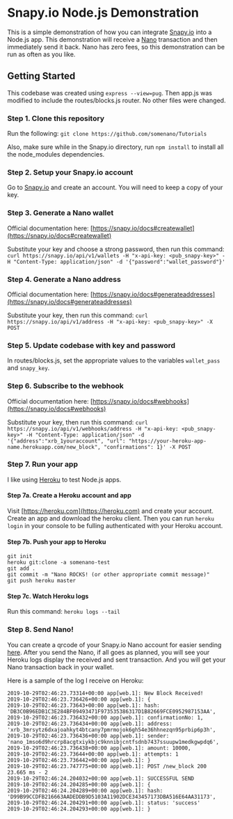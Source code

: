 # Snapy.io Node.js Demonstration

This is a simple demonstration of how you can integrate [Snapy.io](https://snapy.io) into a Node.js app.  This demonstration will receive a [Nano](https://nano.org) transaction and then immediately send it back.  Nano has zero fees, so this demonstration can be run as often as you like.

## Getting Started

This codebase was created using `express --view=pug`.  Then app.js was modified to include the routes/blocks.js router.  No other files were changed.

### Step 1. Clone this repository

Run the following: `git clone https://github.com/somenano/Tutorials`

Also, make sure while in the Snapy.io directory, run `npm install` to install all the node_modules dependencies.

### Step 2. Setup your Snapy.io account

Go to [Snapy.io](https://snapy.io) and create an account.  You will need to keep a copy of your key.

### Step 3. Generate a Nano wallet

Official documentation here: [https://snapy.io/docs#createwallet](https://snapy.io/docs#createwallet)

Substitute your key and choose a strong password, then run this command: `curl https://snapy.io/api/v1/wallets -H "x-api-key: <pub_snapy-key>" -H "Content-Type: application/json" -d '{"password":"wallet_password"}'`

### Step 4. Generate a Nano address

Official documentation here: [https://snapy.io/docs#generateaddresses](https://snapy.io/docs#generateaddresses)

Substitute your key, then run this command: `curl https://snapy.io/api/v1/address -H "x-api-key: <pub_snapy-key>" -X POST`

### Step 5. Update codebase with key and password

In routes/blocks.js, set the appropriate values to the variables `wallet_pass` and `snapy_key`.

### Step 6. Subscribe to the webhook

Official documentation here: [https://snapy.io/docs#webhooks](https://snapy.io/docs#webhooks)

Substitute your key, then run this command: `curl https://snapy.io/api/v1/webhooks/address -H "x-api-key: <pub_snapy-key>" -H "Content-Type: application/json" -d '{"address":"xrb_1youraccount", "url": "https://your-heroku-app-name.herokuapp.com/new_block", "confirmations": 1}' -X POST`

### Step 7. Run your app

I like using [Heroku](https://heroku.com) to test Node.js apps.

#### Step 7a. Create a Heroku account and app

Visit [https://heroku.com](https://heroku.com) and create your account.  Create an app and download the heroku client.  Then you can run `heroku login` in your console to be fulling authenticated with your Heroku account.

#### Step 7b. Push your app to Heroku

```
git init
heroku git:clone -a somenano-test
git add .
git commit -m "Nano ROCKS! (or other appropriate commit message)"
git push heroku master
```

#### Step 7c. Watch Heroku logs

Run this command: `heroku logs --tail`

### Step 8. Send Nano!

You can create a qrcode of your Snapy.io Nano account for easier sending [here](https://cwaqrgen.com/nano).  After you send the Nano, if all goes as planned, you will see your Heroku logs display the received and sent transaction.  And you will get your Nano transaction back in your wallet.

Here is a sample of the log I receive on Heroku:

```
2019-10-29T02:46:23.73314+00:00 app[web.1]: New Block Received!
2019-10-29T02:46:23.736426+00:00 app[web.1]: {
2019-10-29T02:46:23.73643+00:00 app[web.1]: hash: 'DB3C0B96EDB1C3E284BF09493471F973535386317D1B82669FCE0952987153AA',
2019-10-29T02:46:23.736432+00:00 app[web.1]: confirmationNo: 1,
2019-10-29T02:46:23.736434+00:00 app[web.1]: address: 'xrb_3mrsytz6dxajoahkyt4btcany7pmrmojok6gh54e36hhnezqn95prbip6p3h',
2019-10-29T02:46:23.736436+00:00 app[web.1]: sender: 'nano_1mso6d9hrcrp8acgtxiykbjc9knnibjcntfsdnb7437ssuupw1medkgwpdq6',
2019-10-29T02:46:23.736438+00:00 app[web.1]: amount: 10000,
2019-10-29T02:46:23.73644+00:00 app[web.1]: attempts: 1
2019-10-29T02:46:23.736442+00:00 app[web.1]: }
2019-10-29T02:46:23.747775+00:00 app[web.1]: POST /new_block 200 23.665 ms - 2
2019-10-29T02:46:24.204032+00:00 app[web.1]: SUCCESSFUL SEND
2019-10-29T02:46:24.204285+00:00 app[web.1]: {
2019-10-29T02:46:24.204289+00:00 app[web.1]: hash: 'D99B99CCDFB216663AADEDDB9D5103A11902DCE343457173DBA516E64AA31173',
2019-10-29T02:46:24.204291+00:00 app[web.1]: status: 'success'
2019-10-29T02:46:24.204293+00:00 app[web.1]: }
```